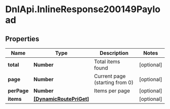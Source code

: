 # DnlApi.InlineResponse200149Payload

## Properties
Name | Type | Description | Notes
------------ | ------------- | ------------- | -------------
**total** | **Number** | Total items found | [optional] 
**page** | **Number** | Current page (starting from 0) | [optional] 
**perPage** | **Number** | Items per page | [optional] 
**items** | [**[DynamicRoutePriGet]**](DynamicRoutePriGet.md) |  | [optional] 



